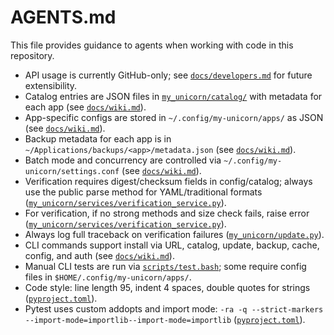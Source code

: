 # AGENTS.md

This file provides guidance to agents when working with code in this repository.

- API usage is currently GitHub-only; see [`docs/developers.md`](docs/developers.md:5) for future extensibility.
- Catalog entries are JSON files in [`my_unicorn/catalog/`](my_unicorn/catalog/) with metadata for each app (see [`docs/wiki.md`](docs/wiki.md:276)).
- App-specific configs are stored in `~/.config/my-unicorn/apps/` as JSON (see [`docs/wiki.md`](docs/wiki.md:335)).
- Backup metadata for each app is in `~/Applications/backups/<app>/metadata.json` (see [`docs/wiki.md`](docs/wiki.md:491,505)).
- Batch mode and concurrency are controlled via `~/.config/my-unicorn/settings.conf` (see [`docs/wiki.md`](docs/wiki.md:218,227)).
- Verification requires digest/checksum fields in config/catalog; always use the public parse method for YAML/traditional formats ([`my_unicorn/services/verification_service.py`](my_unicorn/services/verification_service.py:233,263)).
- For verification, if no strong methods and size check fails, raise error ([`my_unicorn/services/verification_service.py`](my_unicorn/services/verification_service.py:569,643)).
- Always log full traceback on verification failures ([`my_unicorn/update.py`](my_unicorn/update.py:1100)).
- CLI commands support install via URL, catalog, update, backup, cache, config, and auth (see [`docs/wiki.md`](docs/wiki.md:41)).
- Manual CLI tests are run via [`scripts/test.bash`](scripts/test.bash:1); some require config files in `$HOME/.config/my-unicorn/apps/`.
- Code style: line length 95, indent 4 spaces, double quotes for strings ([`pyproject.toml`](pyproject.toml:111,141)).
- Pytest uses custom addopts and import mode: `-ra -q --strict-markers --import-mode=importlib--import-mode=importlib` ([`pyproject.toml`](pyproject.toml:67)).